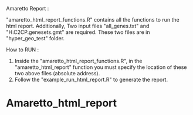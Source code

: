 
Amaretto Report :


"amaretto_html_report_functions.R" contains all the functions to run the html report. 
Additionally, Two input files  "all_genes.txt" and "H.C2CP.genesets.gmt" are required. These two files are in "hyper_geo_test" folder.


How to RUN :

1) Inside the  "amaretto_html_report_functions.R", in the "amaretto_html_report" function
you must specify the location of these two above files (absolute address). 
4) Follow the "example_run_html_report.R" to generate the report. 

# Amaretto_html_report

